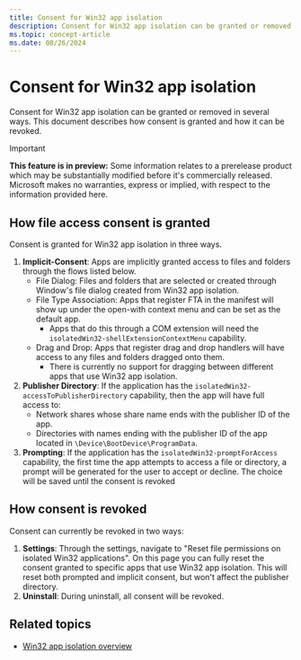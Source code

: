 ```yaml
---
title: Consent for Win32 app isolation
description: Consent for Win32 app isolation can be granted or removed in several ways.
ms.topic: concept-article
ms.date: 08/26/2024
---
```


# Consent for Win32 app isolation

Consent for Win32 app isolation can be granted or removed in several ways. This document describes how consent is granted and how it can be revoked.

> [!IMPORTANT]
> **This feature is in preview:** Some information relates to a prerelease product which may be substantially modified before it's commercially released. Microsoft makes no warranties, express or implied, with respect to the information provided here.

## How file access consent is granted

Consent is granted for Win32 app isolation in three ways.

1. **Implicit-Consent**: Apps are implicitly granted access to files and folders through the flows listed below.
   - File Dialog: Files and folders that are selected or created through Window's file dialog created from Win32 app isolation.
   - File Type Association: Apps that register FTA in the manifest will show up under the open-with context menu and can be set as the default app.
     - Apps that do this through a COM extension will need the `isolatedWin32-shellExtensionContextMenu` capability.
   - Drag and Drop: Apps that register drag and drop handlers will have access to any files and folders dragged onto them.
     - There is currently no support for dragging between different apps that use Win32 app isolation.
1. **Publisher Directory**: If the application has the `isolatedWin32-accessToPublisherDirectory` capability, then the app will have full access to:
   - Network shares whose share name ends with the publisher ID of the app.
   - Directories with names ending with the publisher ID of the app located in `\Device\BootDevice\ProgramData`.
1. **Prompting**: If the application has the `isolatedWin32-promptForAccess` capability, the first time the app attempts to access a file or directory, a prompt will be generated for the user to accept or decline. The choice will be saved until the consent is revoked

## How consent is revoked

Consent can currently be revoked in two ways:

1. **Settings**: Through the settings, navigate to "Reset file permissions on isolated Win32 applications". On this page you can fully reset the consent granted to specific apps that use Win32 app isolation. This will reset both prompted and implicit consent, but won't affect the publisher directory.
1. **Uninstall**: During uninstall, all consent will be revoked.

## Related topics

- [Win32 app isolation overview](app-isolation-overview.md)
